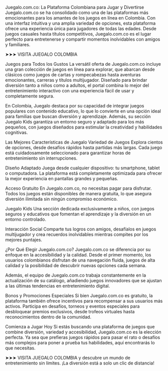 Juegalo.com.co: La Plataforma Colombiana para Jugar y Divertirse
Juegalo.com.co se ha consolidado como una de las plataformas más emocionantes para los amantes de los juegos en línea en Colombia. Con una interfaz intuitiva y una amplia variedad de opciones, esta plataforma ofrece una experiencia única para jugadores de todas las edades. Desde juegos casuales hasta títulos competitivos, Juegalo.com.co es el lugar perfecto para entretenerse y compartir momentos inolvidables con amigos y familiares.

➤➤➤ VISITA JUEGALO COLOMBIA

Juegos para Todos los Gustos
La versátil oferta de Juegalo.com.co incluye una gran colección de juegos en línea para explorar, que abarcan desde clásicos como juegos de cartas y rompecabezas hasta aventuras emocionantes, carreras y títulos multijugador. Diseñado para brindar diversión tanto a niños como a adultos, el portal combina lo mejor del entretenimiento interactivo con una experiencia fácil de usar y completamente segura.

En Colombia, Juegalo destaca por su capacidad de integrar juegos populares con contenido educativo, lo que lo convierte en una opción ideal para familias que buscan diversión y aprendizaje. Además, su sección Juegalo Kids garantiza un entorno seguro y adaptado para los más pequeños, con juegos diseñados para estimular la creatividad y habilidades cognitivas.

Las Mejores Características de Juegalo
Variedad de Juegos
Explora cientos de opciones, desde desafíos rápidos hasta partidas más largas. Cada juego está cuidadosamente seleccionado para garantizar horas de entretenimiento sin interrupciones.

Diseño Adaptado
Juega desde cualquier dispositivo: tu smartphone, tablet o computadora. La plataforma está completamente optimizada para ofrecer la mejor experiencia en pantallas grandes y pequeñas.

Acceso Gratuito
En Juegalo.com.co, no necesitas pagar para disfrutar. Todos los juegos están disponibles de manera gratuita, lo que asegura diversión ilimitada sin ningún compromiso económico.

Juegalo Kids
Una sección dedicada exclusivamente a niños, con juegos seguros y educativos que fomentan el aprendizaje y la diversión en un entorno controlado.

Interacción Social
Comparte tus logros con amigos, desafíalos en juegos multijugador y crea recuerdos inolvidables mientras compites por los mejores puntajes.

¿Por Qué Elegir Juegalo.com.co?
Juegalo.com.co se diferencia por su enfoque en la accesibilidad y la calidad. Desde el primer momento, los usuarios colombianos disfrutan de una navegación fluida, juegos de alta calidad y la posibilidad de descubrir nuevas opciones cada semana.

Además, el equipo de Juegalo.com.co trabaja constantemente en la actualización de su catálogo, añadiendo juegos innovadores que se ajustan a las últimas tendencias en entretenimiento digital.

Bonos y Promociones Especiales
Si bien Juegalo.com.co es gratuito, la plataforma también ofrece incentivos para recompensar a sus usuarios más activos. Participa en desafíos, torneos y eventos especiales para desbloquear premios exclusivos, desde trofeos virtuales hasta reconocimientos dentro de la comunidad.

Comienza a Jugar Hoy
Si estás buscando una plataforma de juegos que combine diversión, variedad y accesibilidad, Juegalo.com.co es la elección perfecta. Ya sea que prefieras juegos rápidos para pasar el rato o desafíos más complejos para poner a prueba tus habilidades, aquí encontrarás lo que necesitas.

➤➤➤ VISITA JUEGALO COLOMBIA y descubre un mundo de entretenimiento sin límites. ¡La diversión está a solo un clic de distancia!

